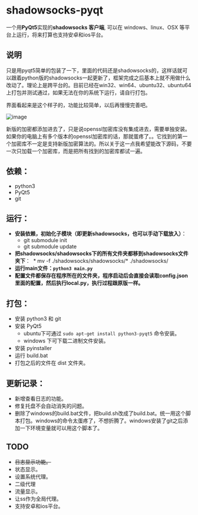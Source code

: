 # shadowsocks-pyqt
一个用**PyQt5**实现的**shadowsocks 客户端**, 可以在 windows、linux、OSX 等平台上运行，将来打算也支持安卓和ios平台。

## 说明
只是用pyqt5简单的包装了一下，里面的代码还是shadowsocks的，这样话就可以跟着python版的shadowsocks一起更新了，框架完成之后基本上就不用做什么改动了。理论上是跨平台的。目前已经在win32、win64、ubuntu32、ubuntu64上打包并测试通过，如果无法在你的系统下运行，请自行打包。

界面看起来是这个样子的，功能比较简单，以后再慢慢完善吧。

![image](https://cloud.githubusercontent.com/assets/11572353/23792584/80412fae-05c2-11e7-95fa-e8af9d7ed78f.png)

新版的加密都添加进去了，只是说openssl加密库没有集成进去，需要单独安装。如果你的电脑上有多个版本的openssl加密库的话，那就蛋疼了。。它找到的第一个加密库不一定是支持新版加密算法的。所以关于这一点我希望能改下源码，不要一次只加载一个加密库，而是把所有找到的加密库都试一遍。

## 依赖：

* python3
* PyQt5
* git

## 运行：
* **安装依赖，初始化子模块（即更新shadowsocks，也可以手动下载放入）**：
  * git submodule init
  * git submodule update
* **把shadowsocks/shadowsocks下的所有文件夹都移到shadowsocks文件夹下**：
  * mv -f ./shadowsocks/shadowsocks/* ./shadowsocks/
* **运行main文件：`python3 main.py`**
* **配置文件都保存在程序所在的文件夹，程序启动后会直接会读取config.json里面的配置，然后执行local.py，执行过程跟原版一样。**

## 打包：

* 安装 python3 和 git
* 安装 PyQt5 
  * ubuntu下可通过 `sudo apt-get install python3-pyqt5` 命令安装。
  * windows 下可下载二进制文件安装。
* 安装 pyinstaller
* 运行 build.bat
* 打包之后的文件在 dist 文件夹。

## 更新记录：
* 新增查看日志的功能。
* 修复托盘不会自动消失的问题。
* 删除了windows的build.bat文件，把build.sh改成了build.bat。统一用这个脚本打包。windows的命令太蛋疼了，不想折腾了。windows安装了git之后添加一下环境变量就可以用这个脚本了。

## TODO
* ~~日志显示功能。~~
* 状态显示。
* 设置系统代理。
* 二级代理
* 流量显示。
* 让ss作为全局代理。
* 支持安卓和ios平台。
